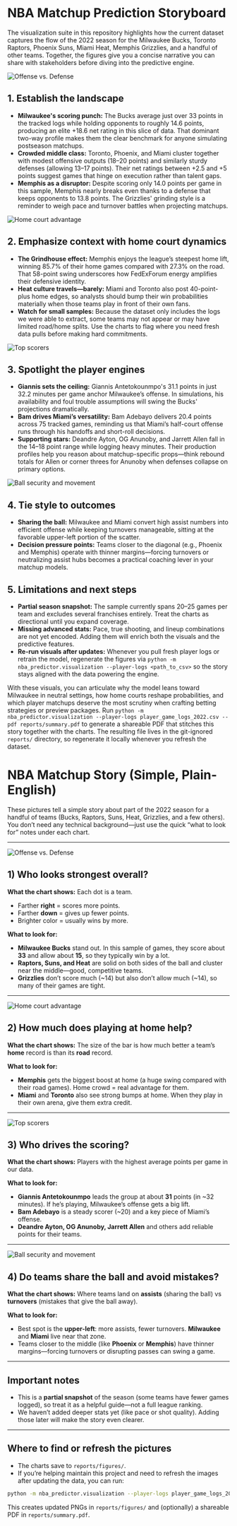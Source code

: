# NBA Matchup Prediction Storyboard

The visualization suite in this repository highlights how the current dataset captures the flow of the 2022 season for the Milwaukee Bucks, Toronto Raptors, Phoenix Suns, Miami Heat, Memphis Grizzlies, and a handful of other teams. Together, the figures give you a concise narrative you can share with stakeholders before diving into the predictive engine.

![Offense vs. Defense](reports/figures/team_offense_defense.png)

## 1. Establish the landscape
* **Milwaukee's scoring punch:** The Bucks average just over 33 points in the tracked logs while holding opponents to roughly 14.6 points, producing an elite +18.6 net rating in this slice of data. That dominant two-way profile makes them the clear benchmark for anyone simulating postseason matchups.
* **Crowded middle class:** Toronto, Phoenix, and Miami cluster together with modest offensive outputs (18–20 points) and similarly sturdy defenses (allowing 13–17 points). Their net ratings between +2.5 and +5 points suggest games that hinge on execution rather than talent gaps.
* **Memphis as a disruptor:** Despite scoring only 14.0 points per game in this sample, Memphis nearly breaks even thanks to a defense that keeps opponents to 13.8 points. The Grizzlies' grinding style is a reminder to weigh pace and turnover battles when projecting matchups.

![Home court advantage](reports/figures/home_court_advantage.png)

## 2. Emphasize context with home court dynamics
* **The Grindhouse effect:** Memphis enjoys the league’s steepest home lift, winning 85.7% of their home games compared with 27.3% on the road. That 58-point swing underscores how FedExForum energy amplifies their defensive identity.
* **Heat culture travels—barely:** Miami and Toronto also post 40-point-plus home edges, so analysts should bump their win probabilities materially when those teams play in front of their own fans.
* **Watch for small samples:** Because the dataset only includes the logs we were able to extract, some teams may not appear or may have limited road/home splits. Use the charts to flag where you need fresh data pulls before making hard commitments.

![Top scorers](reports/figures/top_scorers.png)

## 3. Spotlight the player engines
* **Giannis sets the ceiling:** Giannis Antetokounmpo's 31.1 points in just 32.2 minutes per game anchor Milwaukee’s offense. In simulations, his availability and foul trouble assumptions will swing the Bucks' projections dramatically.
* **Bam drives Miami’s versatility:** Bam Adebayo delivers 20.4 points across 75 tracked games, reminding us that Miami’s half-court offense runs through his handoffs and short-roll decisions.
* **Supporting stars:** Deandre Ayton, OG Anunoby, and Jarrett Allen fall in the 14–18 point range while logging heavy minutes. Their production profiles help you reason about matchup-specific props—think rebound totals for Allen or corner threes for Anunoby when defenses collapse on primary options.

![Ball security and movement](reports/figures/assist_turnover_balance.png)

## 4. Tie style to outcomes
* **Sharing the ball:** Milwaukee and Miami convert high assist numbers into efficient offense while keeping turnovers manageable, sitting at the favorable upper-left portion of the scatter.
* **Decision pressure points:** Teams closer to the diagonal (e.g., Phoenix and Memphis) operate with thinner margins—forcing turnovers or neutralizing assist hubs becomes a practical coaching lever in your matchup models.

## 5. Limitations and next steps
* **Partial season snapshot:** The sample currently spans 20–25 games per team and excludes several franchises entirely. Treat the charts as directional until you expand coverage.
* **Missing advanced stats:** Pace, true shooting, and lineup combinations are not yet encoded. Adding them will enrich both the visuals and the predictive features.
* **Re-run visuals after updates:** Whenever you pull fresh player logs or retrain the model, regenerate the figures via `python -m nba_predictor.visualization --player-logs <path_to_csv>` so the story stays aligned with the data powering the engine.

With these visuals, you can articulate why the model leans toward Milwaukee in neutral settings, how home courts reshape probabilities, and which player matchups deserve the most scrutiny when crafting betting strategies or preview packages. Run `python -m nba_predictor.visualization --player-logs player_game_logs_2022.csv --pdf reports/summary.pdf` to generate a shareable PDF that stitches this story together with the charts. The resulting file lives in the git-ignored `reports/` directory, so regenerate it locally whenever you refresh the dataset.

# NBA Matchup Story (Simple, Plain-English)

These pictures tell a simple story about part of the 2022 season for a handful of teams (Bucks, Raptors, Suns, Heat, Grizzlies, and a few others). You don’t need any technical background—just use the quick “what to look for” notes under each chart.

---

![Offense vs. Defense](reports/figures/team_offense_defense.png)

## 1) Who looks strongest overall?
**What the chart shows:** Each dot is a team.
- Farther **right** = scores more points.
- Farther **down** = gives up fewer points.
- Brighter color = usually wins by more.

**What to look for:**
- **Milwaukee Bucks** stand out. In this sample of games, they score about **33** and allow about **15**, so they typically win by a lot.
- **Raptors, Suns, and Heat** are solid on both sides of the ball and cluster near the middle—good, competitive teams.
- **Grizzlies** don’t score much (~14) but also don’t allow much (~14), so many of their games are tight.

---

![Home court advantage](reports/figures/home_court_advantage.png)

## 2) How much does playing at home help?
**What the chart shows:** The size of the bar is how much better a team’s **home** record is than its **road** record.

**What to look for:**
- **Memphis** gets the biggest boost at home (a huge swing compared with their road games). Home crowd = real advantage for them.
- **Miami** and **Toronto** also see strong bumps at home. When they play in their own arena, give them extra credit.

---

![Top scorers](reports/figures/top_scorers.png)

## 3) Who drives the scoring?
**What the chart shows:** Players with the highest average points per game in our data.

**What to look for:**
- **Giannis Antetokounmpo** leads the group at about **31** points (in ~32 minutes). If he’s playing, Milwaukee’s offense gets a big lift.
- **Bam Adebayo** is a steady scorer (~20) and a key piece of Miami’s offense.
- **Deandre Ayton, OG Anunoby, Jarrett Allen** and others add reliable points for their teams.

---

![Ball security and movement](reports/figures/assist_turnover_balance.png)

## 4) Do teams share the ball and avoid mistakes?
**What the chart shows:** Where teams land on **assists** (sharing the ball) vs **turnovers** (mistakes that give the ball away).

**What to look for:**
- Best spot is the **upper-left**: more assists, fewer turnovers. **Milwaukee** and **Miami** live near that zone.
- Teams closer to the middle (like **Phoenix** or **Memphis**) have thinner margins—forcing turnovers or disrupting passes can swing a game.

---

## Important notes
- This is a **partial snapshot** of the season (some teams have fewer games logged), so treat it as a helpful guide—not a full league ranking.
- We haven’t added deeper stats yet (like pace or shot quality). Adding those later will make the story even clearer.

---

## Where to find or refresh the pictures
- The charts save to `reports/figures/`.
- If you’re helping maintain this project and need to refresh the images after updating the data, you can run:

```bash
python -m nba_predictor.visualization --player-logs player_game_logs_2022.csv --pdf reports/summary.pdf
```

This creates updated PNGs in `reports/figures/` and (optionally) a shareable PDF in `reports/summary.pdf`.